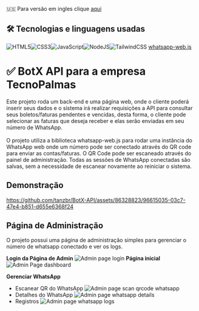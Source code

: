 🇺🇸 Para versão em ingles clique [aqui](https://github.com/tanzbr/BotX-API/)

## 🛠️ Tecnologias e linguagens usadas 
![HTML5](https://img.shields.io/badge/html5-%23E34F26.svg?style=for-the-badge&logo=html5&logoColor=white)![CSS3](https://img.shields.io/badge/css3-%231572B6.svg?style=for-the-badge&logo=css3&logoColor=white)![JavaScript](https://img.shields.io/badge/javascript-%23323330.svg?style=for-the-badge&logo=javascript&logoColor=%23F7DF1E)![NodeJS](https://img.shields.io/badge/node.js-6DA55F?style=for-the-badge&logo=node.js&logoColor=white)![TailwindCSS](https://img.shields.io/badge/tailwindcss-%2338B2AC.svg?style=for-the-badge&logo=tailwind-css&logoColor=white) [whatsapp-web.js](https://github.com/pedroslopez/whatsapp-web.js/)

# ✅ BotX API para a empresa TecnoPalmas 
Este projeto roda um back-end e uma página web, onde o cliente poderá inserir seus dados e o sistema irá realizar requisições a API para consultar seus boletos/faturas pendentes e vencidas, desta forma, o cliente pode selecionar as faturas que deseja receber e elas serão enviadas em seu número de WhatsApp.<br><br>
O projeto utiliza a biblioteca whatsapp-web.js para rodar uma instância do WhatsApp web onde um número pode ser conectado através do QR code para enviar as contas/faturas. O QR Code pode ser escaneado através do painel de administração. Todas as sessões de WhatsApp conectadas são salvas, sem a necessidade de escanear novamente ao reiniciar o sistema.

## Demonstração

https://github.com/tanzbr/BotX-API/assets/86328823/96615035-03c7-47e4-b851-d655e6368f24


## Página de Administração 
 O projeto possui uma página de administração simples para gerenciar o número de whatsapp conectado e ver os logs.

**Login da Página de Admin**
![Admin page login](https://i.imgur.com/W6h2DeI.png)
**Página inicial**
![Admin Page dashboard](https://i.imgur.com/wVMkS2Z.png)

**Gerenciar WhatsApp**

 - Escanear QR do WhatsApp 
![Admin page scan qrcode whatsapp](https://i.imgur.com/Z9LxQHO.png)
 - Detalhes do WhatsApp 
 ![Admin page whatsapp details](https://i.imgur.com/fuD83BK.png)
 - Registros 
 ![Admin page whatsapp logs](https://i.imgur.com/uqjkby5.png)
